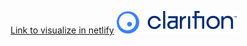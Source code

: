 <a href="https://656007e042fc21673ca5d43d--mellifluous-speculoos-311a65.netlify.app/"> Link to visualize in netlify</a>
<img src="Clarifion.png">

